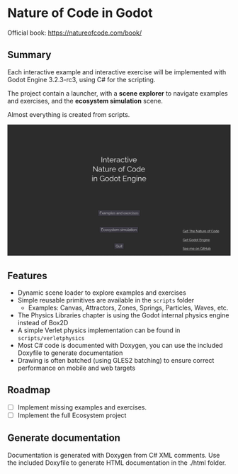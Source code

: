 # Nature of Code in Godot

Official book: https://natureofcode.com/book/

## Summary

Each interactive example and interactive exercise will be implemented with Godot Engine 3.2.3-rc3, using C# for the scripting.

The project contain a launcher, with a **scene explorer** to navigate examples and exercises, and the **ecosystem simulation** scene.

Almost everything is created from scripts.

![screen](./docs/screen.gif)

## Features

- Dynamic scene loader to explore examples and exercises
- Simple reusable primitives are available in the `scripts` folder
  - Examples: Canvas, Attractors, Zones, Springs, Particles, Waves, etc.
- The Physics Libraries chapter is using the Godot internal physics engine instead of Box2D
- A simple Verlet physics implementation can be found in `scripts/verletphysics`
- Most C# code is documented with Doxygen, you can use the included Doxyfile to generate documentation
- Drawing is often batched (using GLES2 batching) to ensure correct performance on mobile and web targets

## Roadmap

- [ ] Implement missing examples and exercises.
- [ ] Implement the full Ecosystem project

## Generate documentation

Documentation is generated with Doxygen from C# XML comments.
Use the included Doxyfile to generate HTML documentation in the ./html folder.